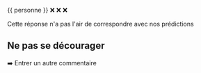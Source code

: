{{ personne }} :x: :x: :x: 

Cette réponse n'a pas l'air de correspondre avec nos prédictions

## Ne pas se décourager

:arrow_right: Entrer un autre commentaire
